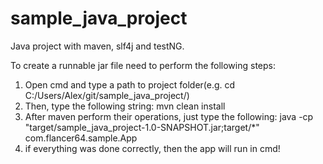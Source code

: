 # sample_java_project
Java project with maven, slf4j and testNG.

To create a runnable jar file need to perform the following steps:
1) Open cmd and type a path to project folder(e.g. cd C:/Users/Alex/git/sample_java_project/)
2) Then, type the following string:
mvn clean install
3) After maven perform their operations, just type the following:
java -cp "target/sample_java_project-1.0-SNAPSHOT.jar;target/*" com.flancer64.sample.App
4) if everything was done correctly, then the app will run in cmd!